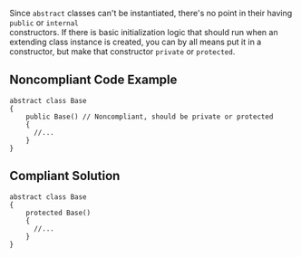 
Since `abstract` classes can't be instantiated, there's no point in their having `public` or `internal`<br>constructors. If there is basic initialization logic that should run when an extending class instance is created, you can by all means put it in a<br>constructor, but make that constructor `private` or `protected`.

## Noncompliant Code Example


    abstract class Base
    {
        public Base() // Noncompliant, should be private or protected
        {
          //...
        }
    }


## Compliant Solution


    abstract class Base
    {
        protected Base()
        {
          //...
        }
    }

